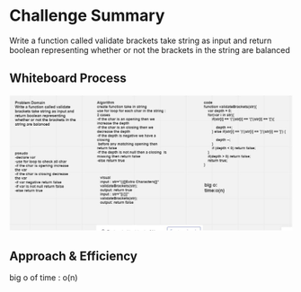 # Challenge Summary
Write a function called validate brackets take string as input and return boolean representing whether or not the brackets in the string are balanced

## Whiteboard Process
![whiteboard](./brackets.JPG)

## Approach & Efficiency
big o of time : o(n)